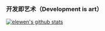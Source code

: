 ### 开发即艺术（Development is art）

  [![elewen's github stats](https://github-readme-stats.vercel.app/api?username=elewen&theme=radical)](https://github.com/elewen)
